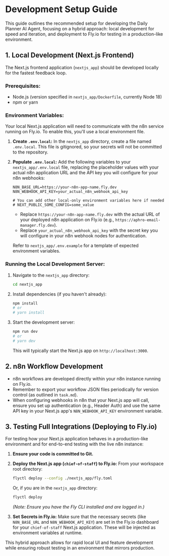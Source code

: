 # Development Setup Guide

This guide outlines the recommended setup for developing the Daily Planner AI Agent, focusing on a hybrid approach: local development for speed and iteration, and deployment to Fly.io for testing in a production-like environment.

## 1. Local Development (Next.js Frontend)

The Next.js frontend application (`nextjs_app`) should be developed locally for the fastest feedback loop.

### Prerequisites:
*   Node.js (version specified in `nextjs_app/Dockerfile`, currently Node 18)
*   npm or yarn

### Environment Variables:
Your local Next.js application will need to communicate with the n8n service running on Fly.io. To enable this, you'll use a local environment file.

1.  **Create `.env.local`:**
    In the `nextjs_app` directory, create a file named `.env.local`. This file is gitignored, so your secrets will not be committed to the repository.

2.  **Populate `.env.local`:**
    Add the following variables to your `nextjs_app/.env.local` file, replacing the placeholder values with your actual n8n application URL and the API key you will configure for your n8n webhooks:

    ```env
    N8N_BASE_URL=https://your-n8n-app-name.fly.dev
    N8N_WEBHOOK_API_KEY=your_actual_n8n_webhook_api_key

    # You can add other local-only environment variables here if needed
    # NEXT_PUBLIC_SOME_CONFIG=some_value 
    ```
    *   Replace `https://your-n8n-app-name.fly.dev` with the actual URL of your deployed n8n application on Fly.io (e.g., `https://aphro-email-manager.fly.dev`).
    *   Replace `your_actual_n8n_webhook_api_key` with the secret key you will configure in your n8n webhook nodes for authentication.

    Refer to `nextjs_app/.env.example` for a template of expected environment variables.

### Running the Local Development Server:
1.  Navigate to the `nextjs_app` directory:
    ```bash
    cd nextjs_app
    ```
2.  Install dependencies (if you haven't already):
    ```bash
    npm install
    # or
    # yarn install
    ```
3.  Start the development server:
    ```bash
    npm run dev
    # or
    # yarn dev
    ```
    This will typically start the Next.js app on `http://localhost:3000`.

## 2. n8n Workflow Development

*   n8n workflows are developed directly within your n8n instance running on Fly.io.
*   Remember to export your workflow JSON files periodically for version control (as outlined in `task.md`).
*   When configuring webhooks in n8n that your Next.js app will call, ensure you set up authentication (e.g., Header Auth) and use the same API key in your Next.js app's `N8N_WEBHOOK_API_KEY` environment variable.

## 3. Testing Full Integrations (Deploying to Fly.io)

For testing how your Next.js application behaves in a production-like environment and for end-to-end testing with the live n8n instance:

1.  **Ensure your code is committed to Git.**
2.  **Deploy the Next.js app (`chief-of-staff`) to Fly.io:**
    From your workspace root directory:
    ```bash
    flyctl deploy --config ./nextjs_app/fly.toml 
    ```
    Or, if you are in the `nextjs_app` directory:
    ```bash
    flyctl deploy
    ```
    *(Note: Ensure you have the Fly CLI installed and are logged in.)*

3.  **Set Secrets in Fly.io:**
    Make sure that the necessary secrets (like `N8N_BASE_URL` and `N8N_WEBHOOK_API_KEY`) are set in the Fly.io dashboard for your `chief-of-staff` Next.js application. These will be injected as environment variables at runtime.

This hybrid approach allows for rapid local UI and feature development while ensuring robust testing in an environment that mirrors production. 